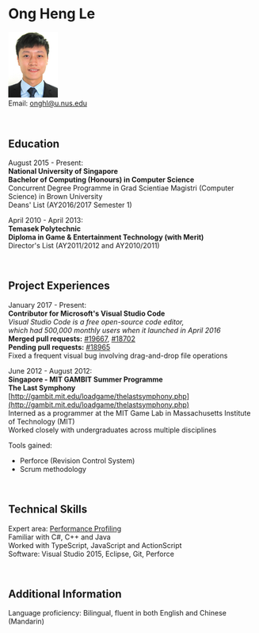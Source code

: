 # Ong Heng Le

<img src="OngHengLe.png" width="100" /><br> 
Email: [onghl@u.nus.edu](onghl@u.nus.edu)

<br>

## Education

August 2015 - Present: <br>
**National University of Singapore** <br>
**Bachelor of Computing (Honours) in Computer Science** <br>
Concurrent Degree Programme in Grad Scientiae Magistri (Computer Science) in Brown University <br>
Deans' List (AY2016/2017 Semester 1)

April 2010 - April 2013: <br>
**Temasek Polytechnic** <br>
**Diploma in Game & Entertainment Technology (with Merit)** <br>
Director's List (AY2011/2012 and AY2010/2011)

<br>

## Project Experiences

January 2017 - Present: <br>
**Contributor for Microsoft's Visual Studio Code** <br>
*Visual Studio Code is a free open-source code editor, <br>
which had 500,000 monthly users when it launched in April 2016* <br>
**Merged pull requests:** 
[#19667](https://github.com/Microsoft/vscode/pull/19667), 
[#18702](https://github.com/Microsoft/vscode/pull/18702) <br>
**Pending pull requests:** 
[#18965](https://github.com/Microsoft/vscode/pull/18965) <br>
Fixed a frequent visual bug involving drag-and-drop file operations

June 2012 - August 2012: <br>
**Singapore - MIT GAMBIT Summer Programme** <br>
**The Last Symphony** <br>
[http://gambit.mit.edu/loadgame/thelastsymphony.php](http://gambit.mit.edu/loadgame/thelastsymphony.php) <br>
Interned as a programmer at the MIT Game Lab in Massachusetts Institute of Technology (MIT) <br>
Worked closely with undergraduates across multiple disciplines <br>

Tools gained: <br>
* Perforce (Revision Control System)<br>
* Scrum methodology

<br>

## Technical Skills

Expert area: [Performance Profiling](https://github.com/se-edu/learningresources/blob/master/contents/performance/PerformanceProfiling.md) <br>
Familiar with C#, C++ and Java <br>
Worked with TypeScript, JavaScript and ActionScript <br>
Software: Visual Studio 2015, Eclipse, Git, Perforce <br>

<br>

## Additional Information

Language proficiency: Bilingual, fluent in both English and Chinese (Mandarin)

<br>